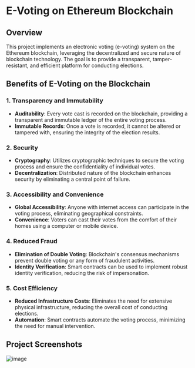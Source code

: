 # E-Voting on Ethereum Blockchain

## Overview

This project implements an electronic voting (e-voting) system on the Ethereum blockchain, leveraging the decentralized and secure nature of blockchain technology. The goal is to provide a transparent, tamper-resistant, and efficient platform for conducting elections.

## Benefits of E-Voting on the Blockchain

### 1. Transparency and Immutability

- **Auditability**: Every vote cast is recorded on the blockchain, providing a transparent and immutable ledger of the entire voting process.
- **Immutable Records**: Once a vote is recorded, it cannot be altered or tampered with, ensuring the integrity of the election results.

### 2. Security

- **Cryptography**: Utilizes cryptographic techniques to secure the voting process and ensure the confidentiality of individual votes.
- **Decentralization**: Distributed nature of the blockchain enhances security by eliminating a central point of failure.

### 3. Accessibility and Convenience

- **Global Accessibility**: Anyone with internet access can participate in the voting process, eliminating geographical constraints.
- **Convenience**: Voters can cast their votes from the comfort of their homes using a computer or mobile device.

### 4. Reduced Fraud

- **Elimination of Double Voting**: Blockchain's consensus mechanisms prevent double voting or any form of fraudulent activities.
- **Identity Verification**: Smart contracts can be used to implement robust identity verification, reducing the risk of impersonation.

### 5. Cost Efficiency

- **Reduced Infrastructure Costs**: Eliminates the need for extensive physical infrastructure, reducing the overall cost of conducting elections.
- **Automation**: Smart contracts automate the voting process, minimizing the need for manual intervention.

## Project Screenshots
![image](https://github.com/ziedbrah-source/E-Voting-Blockchain/assets/68474414/a7ca0ad0-808e-4dcf-aa39-c5a91708bdd8)

